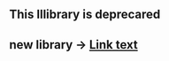 ## This lllibrary is deprecared

## new library -> [Link text](https://github.com/MIPSIT-DIGITAL/ios-sdk)
